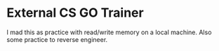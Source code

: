 # External CS GO Trainer
I mad this as practice with read/write memory on a local machine.
Also some practice to reverse engineer.
